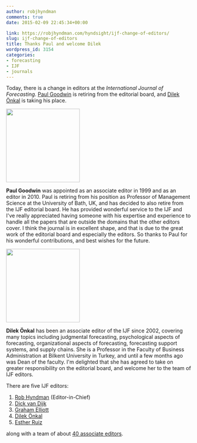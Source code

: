 ```yaml
---
author: robjhyndman
comments: true
date: 2015-02-09 22:45:34+00:00

link: https://robjhyndman.com/hyndsight/ijf-change-of-editors/
slug: ijf-change-of-editors
title: Thanks Paul and welcome Dilek
wordpress_id: 3154
categories:
- forecasting
- IJF
- journals
---
```


Today, there is a change in editors at the _International Journal of Forecasting_. [Paul Goodwin](http://www.bath.ac.uk/management/faculty/paul_goodwin.html) is retiring from the editorial board, and [Dilek Önkal](http://onkal.bilkent.edu.tr/) is taking his place.<!-- more -->

<img src="/files/paul_tumb.jpg" width=200>

**Paul Goodwin** was appointed as an associate editor in 1999 and as an editor in 2010. Paul is retiring from his position as Professor of Management Science at the University of Bath, UK, and has decided to also retire from the IJF editorial board. He has provided wonderful service to the IJF and I've really appreciated having someone with his expertise and experience to handle all the papers that are outside the domains that the other editors cover. I think the journal is in excellent shape, and that is due to the great work of the editorial board and especially the editors. So thanks to Paul for his wonderful contributions, and best wishes for the future.


<img src="/files/4869shorter.jpg" width=200>

**Dilek Önkal** has been an associate editor of the IJF since 2002, covering many topics including judgmental forecasting, psychological aspects of forecasting, organizational aspects of forecasting, forecasting support systems, and supply chains. She is a Professor in the Faculty of Business Administration at Bilkent University in Turkey, and until a few months ago was Dean of the faculty. I'm delighted that she has agreed to take on greater responsibility on the editorial board, and welcome her to the team of IJF editors.



There are five IJF editors:

  1. [Rob Hyndman](https://robjhyndman.com) (Editor-in-Chief)
  2. [Dick van Dijk](http://people.few.eur.nl/djvandijk/)
  3. [Graham Elliott](http://econweb.ucsd.edu/~gelliott/)
  4. [Dilek Önkal](http://onkal.bilkent.edu.tr/)
  5. [Esther Ruiz](http://www.est.uc3m.es/ortega/)

along with a team of about [40 associate editors](http://www.forecasters.org/ijf/editors).

